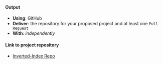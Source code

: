 #### Output
- **Using**: GitHub
- **Deliver**: the repository for your proposed project and at least one `Pull Request`
- **With**: *independently*

#### Link to project repository
- [Inverted-Index Repo](https://github.com/andela-jomadoye/Inverted-index-repo)
